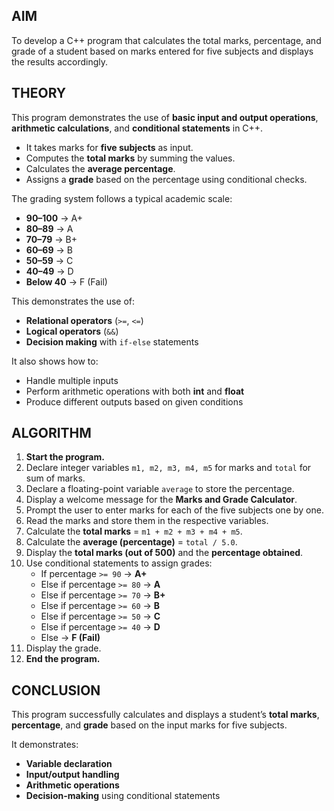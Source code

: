## AIM  
To develop a C++ program that calculates the total marks, percentage, and grade of a student based on marks entered for five subjects and displays the results accordingly.  



## THEORY  

This program demonstrates the use of **basic input and output operations**, **arithmetic calculations**, and **conditional statements** in C++.  

- It takes marks for **five subjects** as input.  
- Computes the **total marks** by summing the values.  
- Calculates the **average percentage**.  
- Assigns a **grade** based on the percentage using conditional checks.  

The grading system follows a typical academic scale:  

- **90–100** → A+  
- **80–89** → A  
- **70–79** → B+  
- **60–69** → B  
- **50–59** → C  
- **40–49** → D  
- **Below 40** → F (Fail)  

This demonstrates the use of:  
- **Relational operators** (`>=`, `<=`)  
- **Logical operators** (`&&`)  
- **Decision making** with `if-else` statements  

It also shows how to:  
- Handle multiple inputs  
- Perform arithmetic operations with both **int** and **float**  
- Produce different outputs based on given conditions  



## ALGORITHM  

1. **Start the program.**  
2. Declare integer variables `m1, m2, m3, m4, m5` for marks and `total` for sum of marks.  
3. Declare a floating-point variable `average` to store the percentage.  
4. Display a welcome message for the **Marks and Grade Calculator**.  
5. Prompt the user to enter marks for each of the five subjects one by one.  
6. Read the marks and store them in the respective variables.  
7. Calculate the **total marks** = `m1 + m2 + m3 + m4 + m5`.  
8. Calculate the **average (percentage)** = `total / 5.0`.  
9. Display the **total marks (out of 500)** and the **percentage obtained**.  
10. Use conditional statements to assign grades:  
    - If percentage `>= 90` → **A+**  
    - Else if percentage `>= 80` → **A**  
    - Else if percentage `>= 70` → **B+**  
    - Else if percentage `>= 60` → **B**  
    - Else if percentage `>= 50` → **C**  
    - Else if percentage `>= 40` → **D**  
    - Else → **F (Fail)**  
11. Display the grade.  
12. **End the program.**  



## CONCLUSION  

This program successfully calculates and displays a student’s **total marks**, **percentage**, and **grade** based on the input marks for five subjects.  

It demonstrates:  
- **Variable declaration**  
- **Input/output handling**  
- **Arithmetic operations**  
- **Decision-making** using conditional statements  
